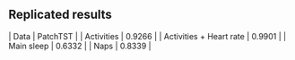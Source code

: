 ## Replicated results

| Data | PatchTST |
| Activities | 0.9266 |
| Activities + Heart rate | 0.9901 |
| Main sleep | 0.6332 | 
| Naps | 0.8339 |